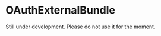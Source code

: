OAuthExternalBundle
===================
Still under development. Please do not use it for the moment.
